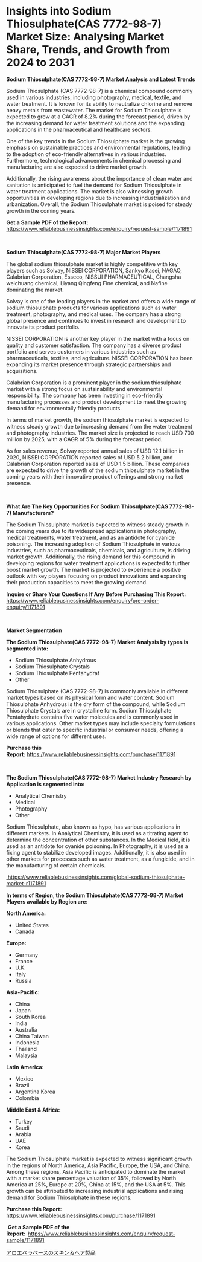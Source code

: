 <p><h1>Insights into Sodium Thiosulphate(CAS 7772-98-7) Market Size: Analysing Market Share, Trends, and Growth from 2024 to 2031</h1></p><p><strong>Sodium Thiosulphate(CAS 7772-98-7) Market Analysis and Latest Trends</strong></p>
<p><p>Sodium Thiosulphate (CAS 7772-98-7) is a chemical compound commonly used in various industries, including photography, medical, textile, and water treatment. It is known for its ability to neutralize chlorine and remove heavy metals from wastewater. The market for Sodium Thiosulphate is expected to grow at a CAGR of 8.2% during the forecast period, driven by the increasing demand for water treatment solutions and the expanding applications in the pharmaceutical and healthcare sectors. </p><p>One of the key trends in the Sodium Thiosulphate market is the growing emphasis on sustainable practices and environmental regulations, leading to the adoption of eco-friendly alternatives in various industries. Furthermore, technological advancements in chemical processing and manufacturing are also expected to drive market growth.</p><p>Additionally, the rising awareness about the importance of clean water and sanitation is anticipated to fuel the demand for Sodium Thiosulphate in water treatment applications. The market is also witnessing growth opportunities in developing regions due to increasing industrialization and urbanization. Overall, the Sodium Thiosulphate market is poised for steady growth in the coming years.</p></p>
<p><strong>Get a Sample PDF of the Report:&nbsp;</strong> <a href="https://www.reliablebusinessinsights.com/enquiry/request-sample/1171891">https://www.reliablebusinessinsights.com/enquiry/request-sample/1171891</a></p>
<p>&nbsp;</p>
<p><strong>Sodium Thiosulphate(CAS 7772-98-7) Major Market Players</strong></p>
<p><p>The global sodium thiosulphate market is highly competitive with key players such as Solvay, NISSEI CORPORATION, Sankyo Kasei, NAGAO, Calabrian Corporation, Esseco, NISSUI PHARMACEUTICAL, Changsha weichuang chemical, Liyang Qingfeng Fine chemical, and Nafine dominating the market.</p><p>Solvay is one of the leading players in the market and offers a wide range of sodium thiosulphate products for various applications such as water treatment, photography, and medical uses. The company has a strong global presence and continues to invest in research and development to innovate its product portfolio.</p><p>NISSEI CORPORATION is another key player in the market with a focus on quality and customer satisfaction. The company has a diverse product portfolio and serves customers in various industries such as pharmaceuticals, textiles, and agriculture. NISSEI CORPORATION has been expanding its market presence through strategic partnerships and acquisitions.</p><p>Calabrian Corporation is a prominent player in the sodium thiosulphate market with a strong focus on sustainability and environmental responsibility. The company has been investing in eco-friendly manufacturing processes and product development to meet the growing demand for environmentally friendly products.</p><p>In terms of market growth, the sodium thiosulphate market is expected to witness steady growth due to increasing demand from the water treatment and photography industries. The market size is projected to reach USD 700 million by 2025, with a CAGR of 5% during the forecast period.</p><p>As for sales revenue, Solvay reported annual sales of USD 12.1 billion in 2020, NISSEI CORPORATION reported sales of USD 5.2 billion, and Calabrian Corporation reported sales of USD 1.5 billion. These companies are expected to drive the growth of the sodium thiosulphate market in the coming years with their innovative product offerings and strong market presence.</p></p>
<p>&nbsp;</p>
<p><strong>What Are The Key Opportunities For Sodium Thiosulphate(CAS 7772-98-7) Manufacturers?</strong></p>
<p><p>The Sodium Thiosulphate market is expected to witness steady growth in the coming years due to its widespread applications in photography, medical treatments, water treatment, and as an antidote for cyanide poisoning. The increasing adoption of Sodium Thiosulphate in various industries, such as pharmaceuticals, chemicals, and agriculture, is driving market growth. Additionally, the rising demand for this compound in developing regions for water treatment applications is expected to further boost market growth. The market is projected to experience a positive outlook with key players focusing on product innovations and expanding their production capacities to meet the growing demand.</p></p>
<p><strong>Inquire or Share Your Questions If Any Before Purchasing This Report:</strong> <a href="https://www.reliablebusinessinsights.com/enquiry/pre-order-enquiry/1171891">https://www.reliablebusinessinsights.com/enquiry/pre-order-enquiry/1171891</a></p>
<p>&nbsp;</p>
<p><strong>Market Segmentation</strong></p>
<p><strong>The Sodium Thiosulphate(CAS 7772-98-7) Market Analysis by types is segmented into:</strong></p>
<p><ul><li>Sodium Thiosulphate Anhydrous</li><li>Sodium Thiosulphate Crystals</li><li>Sodium Thiosulphate Pentahydrat</li><li>Other</li></ul></p>
<p><p>Sodium Thiosulphate (CAS 7772-98-7) is commonly available in different market types based on its physical form and water content. Sodium Thiosulphate Anhydrous is the dry form of the compound, while Sodium Thiosulphate Crystals are in crystalline form. Sodium Thiosulphate Pentahydrate contains five water molecules and is commonly used in various applications. Other market types may include specialty formulations or blends that cater to specific industrial or consumer needs, offering a wide range of options for different uses.</p></p>
<p><strong>Purchase this Report:&nbsp;</strong><a href="https://www.reliablebusinessinsights.com/purchase/1171891">https://www.reliablebusinessinsights.com/purchase/1171891</a></p>
<p>&nbsp;</p>
<p><strong>The Sodium Thiosulphate(CAS 7772-98-7) Market Industry Research by Application is segmented into:</strong></p>
<p><ul><li>Analytical Chemistry</li><li>Medical</li><li>Photography</li><li>Other</li></ul></p>
<p><p>Sodium Thiosulphate, also known as hypo, has various applications in different markets. In Analytical Chemistry, it is used as a titrating agent to determine the concentration of other substances. In the Medical field, it is used as an antidote for cyanide poisoning. In Photography, it is used as a fixing agent to stabilize developed images. Additionally, it is also used in other markets for processes such as water treatment, as a fungicide, and in the manufacturing of certain chemicals.</p></p>
<p><a href="https://www.reliablebusinessinsights.com/global-sodium-thiosulphate-market-r1171891">&nbsp;https://www.reliablebusinessinsights.com/global-sodium-thiosulphate-market-r1171891</a></p>
<p><strong>In terms of Region, the Sodium Thiosulphate(CAS 7772-98-7) Market Players available by Region are:</strong></p>
<p>
    <p> <strong> North America: </strong>
        <ul>
            <li>United States</li>
            <li>Canada</li>
        </ul>
        </p> 
    <p> <strong> Europe: </strong>
        <ul>
            <li>Germany</li>
            <li>France</li>
            <li>U.K.</li>
            <li>Italy</li>
            <li>Russia</li>
        </ul>
        </p> 
    <p> <strong> Asia-Pacific: </strong>
        <ul>
            <li>China</li>
            <li>Japan</li>
            <li>South Korea</li>
            <li>India</li>
            <li>Australia</li>
            <li>China Taiwan</li>
            <li>Indonesia</li>
            <li>Thailand</li>
            <li>Malaysia</li>
        </ul>
        </p> 
    <p> <strong> Latin America: </strong>
        <ul>
            <li>Mexico</li>
            <li>Brazil</li>
            <li>Argentina Korea</li>
            <li>Colombia</li>
        </ul>
        </p> 
    <p> <strong> Middle East & Africa: </strong>
        <ul>
            <li>Turkey</li>
            <li>Saudi</li>
            <li>Arabia</li>
            <li>UAE</li>
            <li>Korea</li>
        </ul>
    </p>
    </p>
<p><p>The Sodium Thiosulphate market is expected to witness significant growth in the regions of North America, Asia Pacific, Europe, the USA, and China. Among these regions, Asia Pacific is anticipated to dominate the market with a market share percentage valuation of 35%, followed by North America at 25%, Europe at 20%, China at 15%, and the USA at 5%. This growth can be attributed to increasing industrial applications and rising demand for Sodium Thiosulphate in these regions.</p></p>
<p><strong>Purchase this Report: </strong><a href="https://www.reliablebusinessinsights.com/purchase/1171891">https://www.reliablebusinessinsights.com/purchase/1171891</a></p>
<p>&nbsp;<strong>Get a Sample PDF of the Report:&nbsp;&nbsp;</strong><a href="https://www.reliablebusinessinsights.com/enquiry/request-sample/1171891">https://www.reliablebusinessinsights.com/enquiry/request-sample/1171891</a></p>
<p><strong></strong></p>
<p><p><a href="https://github.com/SimeonBode1/Market-Research-Report-List-1/blob/main/3002454137141.md">アロエベラベースのスキン＆ヘア製品</a></p></p>